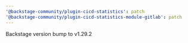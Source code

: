 ```yaml
---
'@backstage-community/plugin-cicd-statistics': patch
'@backstage-community/plugin-cicd-statistics-module-gitlab': patch
---
```


Backstage version bump to v1.29.2